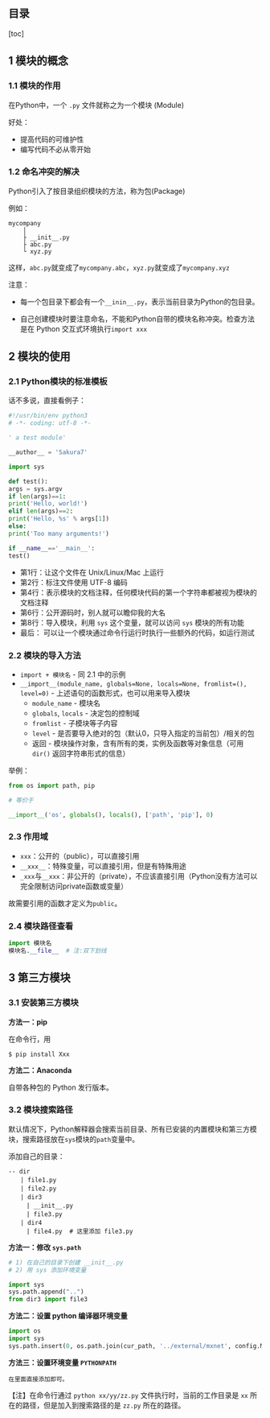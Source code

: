 ## 目录
[toc]

## 1 模块的概念
### 1.1 模块的作用
在Python中，一个 `.py` 文件就称之为一个模块 (Module)

好处：

* 提高代码的可维护性
* 编写代码不必从零开始

### 1.2 命名冲突的解决
Python引入了按目录组织模块的方法，称为包(Package)

例如：

	mycompany
	    │
	    ├ __init__.py
	    ├ abc.py
	    └ xyz.py

这样，`abc.py`就变成了`mycompany.abc`，`xyz.py`就变成了`mycompany.xyz`

注意：

* 每一个包目录下都会有一个`__inin__.py`，表示当前目录为Python的包目录。

* 自己创建模块时要注意命名，不能和Python自带的模块名称冲突。检查方法是在 Python 交互式环境执行`import xxx`

## 2 模块的使用
### 2.1 Python模块的标准模板
话不多说，直接看例子：

```python
#!/usr/bin/env python3
# -*- coding: utf-8 -*-

' a test module'

__author__ = 'Sakura7'

import sys

def test():
args = sys.argv
if len(args)==1:
print('Hello, world!')
elif len(args)==2:
print('Hello, %s' % args[1])
else:
print('Too many arguments!')

if __name__=='__main__':
test()
```

* 第1行：让这个文件在 Unix/Linux/Mac 上运行
* 第2行：标注文件使用 UTF-8 编码
* 第4行：表示模块的文档注释，任何模块代码的第一个字符串都被视为模块的文档注释
* 第6行：公开源码时，别人就可以瞻仰我的大名
* 第8行：导入模块，利用 `sys` 这个变量，就可以访问 `sys` 模块的所有功能
* 最后：  可以让一个模块通过命令行运行时执行一些额外的代码，如运行测试

### 2.2 模块的导入方法
* `import + 模块名` - 同 2.1 中的示例
* `__import__(module_name, globals=None, locals=None, fromlist=(), level=0)` - 上述语句的函数形式，也可以用来导入模块
	* `module_name` - 模块名
	* `globals`, `locals` - 决定包的控制域
	* `fromlist` - 子模块等子内容
	* `level` - 是否要导入绝对的包（默认0，只导入指定的当前包）/相关的包
	* 返回 - 模块操作对象，含有所有的类，实例及函数等对象信息（可用 `dir()` 返回字符串形式的信息）

举例：

```python
from os import path, pip

# 等价于

__import__('os', globals(), locals(), ['path', 'pip'], 0)
```

### 2.3 作用域
* `xxx`：公开的（public），可以直接引用
* `__xxx__`：特殊变量，可以直接引用，但是有特殊用途
* `_xxx`与`__xxx`：非公开的（private），不应该直接引用（Python没有方法可以完全限制访问private函数或变量）

故需要引用的函数才定义为`public`。

### 2.4 模块路径查看

```python
import 模块名
模块名.__file__  # 注:双下划线
```

## 3 第三方模块
### 3.1 安装第三方模块
**方法一：pip**

在命令行，用

```shell
$ pip install Xxx
```

**方法二：Anaconda**

自带各种包的 Python 发行版本。

### 3.2 模块搜索路径
默认情况下，Python解释器会搜索当前目录、所有已安装的内置模块和第三方模块，搜索路径放在`sys`模块的`path`变量中。

添加自己的目录：

```shell
-- dir
　　| file1.py
　　| file2.py
　　| dir3
　　　| __init__.py
　　　| file3.py
　　| dir4
　　　| file4.py  # 这里添加 file3.py
```

**方法一：修改 `sys.path`**

```python
# 1) 在自己的目录下创建 __init__.py
# 2) 用 sys 添加环境变量

import sys
sys.path.append("..")
from dir3 import file3
```

**方法二：设置 python 编译器环境变量**

```python
import os
import sys
sys.path.insert(0, os.path.join(cur_path, '../external/mxnet', config.MXNET_VERSION))
```

**方法三：设置环境变量 `PYTHONPATH`**

	在里面直接添加即可。

【注】在命令行通过 `python xx/yy/zz.py` 文件执行时，当前的工作目录是 `xx` 所在的路径，但是加入到搜索路径的是 `zz.py` 所在的路径。
